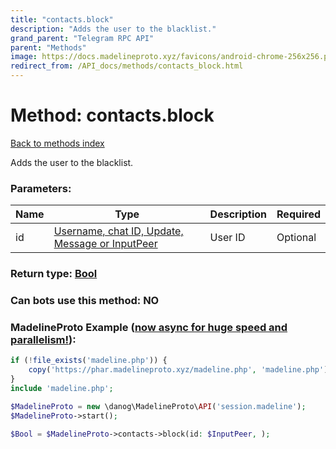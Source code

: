 ```yaml
---
title: "contacts.block"
description: "Adds the user to the blacklist."
grand_parent: "Telegram RPC API"
parent: "Methods"
image: https://docs.madelineproto.xyz/favicons/android-chrome-256x256.png
redirect_from: /API_docs/methods/contacts_block.html
---
```

# Method: contacts.block
[Back to methods index](index.html)



Adds the user to the blacklist.

### Parameters:

| Name     |    Type       | Description | Required |
|----------|---------------|-------------|----------|
|id|[Username, chat ID, Update, Message or InputPeer](/API_docs/types/InputPeer.html) | User ID | Optional|


### Return type: [Bool](/API_docs/types/Bool.html)

### Can bots use this method: **NO**


### MadelineProto Example ([now async for huge speed and parallelism!](https://docs.madelineproto.xyz/docs/ASYNC.html)):


```php
if (!file_exists('madeline.php')) {
    copy('https://phar.madelineproto.xyz/madeline.php', 'madeline.php');
}
include 'madeline.php';

$MadelineProto = new \danog\MadelineProto\API('session.madeline');
$MadelineProto->start();

$Bool = $MadelineProto->contacts->block(id: $InputPeer, );
```

